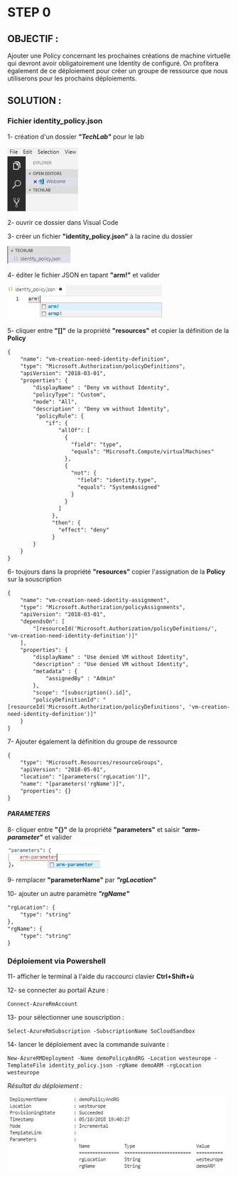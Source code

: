 # STEP 0
## OBJECTIF :

Ajouter une Policy concernant les prochaines créations de machine virtuelle qui devront avoir obligatoirement une Identity de configuré. On profitera également de ce déploiement pour créer un groupe de ressource que nous utiliserons pour les prochains déploiements.

## SOLUTION :
### **Fichier identity_policy.json**

1- création d'un dossier __*"TechLab"*__ pour le lab

![](assets\1-.jpg "Picture 1")

2- ouvrir ce dossier dans Visual Code

3- créer un fichier **"identity_policy.json"** à la racine du dossier

![](assets\S0-2-.jpg "Picture 2")

4- éditer le fichier JSON en tapant **"arm!"** et valider

![](assets\S0-3-.jpg "Picture 3")

5- cliquer entre **"[]"** de la propriété **"resources"** et copier la définition de la **Policy**

```
{
    "name": "vm-creation-need-identity-definition",
    "type": "Microsoft.Authorization/policyDefinitions",
    "apiVersion": "2018-03-01",
    "properties": {
        "displayName" : "Deny vm without Identity",
        "policyType": "Custom",
        "mode": "All",
        "description" : "Deny vm without Identity",
         "policyRule": {
            "if": {
                "allOf": [
                  {
                    "field": "type",
                    "equals": "Microsoft.Compute/virtualMachines"
                  },
                  {
                    "not": {
                      "field": "identity.type",
                      "equals": "SystemAssigned"
                    }
                  }
                ]
              },
              "then": {
                "effect": "deny"
              }
        }
    }
}
```

6- toujours dans la propriété **"resources"** copier l'assignation de la **Policy** sur la souscription

```
{
    "name": "vm-creation-need-identity-assignment",
    "type": "Microsoft.Authorization/policyAssignments",
    "apiVersion": "2018-03-01",
    "dependsOn": [
        "[resourceId('Microsoft.Authorization/policyDefinitions/', 'vm-creation-need-identity-definition')]"
    ],
    "properties": {
        "displayName" : "Use denied VM without Identity",
        "description" : "Use denied VM without Identity",
        "metadata" : {
            "assignedBy" : "Admin"
        },
        "scope": "[subscription().id]",
        "policyDefinitionId": "[resourceId('Microsoft.Authorization/policyDefinitions', 'vm-creation-need-identity-definition')]"
    }
}
```

7- Ajouter également la définition du groupe de ressource

```
{
    "type": "Microsoft.Resources/resourceGroups",
    "apiVersion": "2018-05-01",
    "location": "[parameters('rgLocation')]",
    "name": "[parameters('rgName')]",
    "properties": {}
}
```

####	*PARAMETERS*
8- cliquer entre **"{}"** de la propriété **"parameters"** et saisir __*"arm-parameter"*__ et valider

![](assets\7-.jpg "Picture 4")

9- remplacer **"parameterName"** par __*"rgLocation"*__ 

10- ajouter un autre paramètre __*"rgName"*__

```
"rgLocation": {
    "type": "string"
},
"rgName": {
    "type": "string"
}
```

### **Déploiement via Powershell**

11- afficher le terminal à l'aide du raccourci clavier **Ctrl+Shift+ù**

12- se connecter au portail Azure : 

```
Connect-AzureRmAccount
```

13- pour sélectionner une souscription : 

```
Select-AzureRmSubscription -SubscriptionName SoCloudSandbox
```

14- lancer le déploiement avec la commande suivante : 

```
New-AzureRMDeployment -Name demoPolicyAndRG -Location westeurope -TemplateFile identity_policy.json -rgName demoARM -rgLocation westeurope
```
*Résultat du déploiement :*

![](assets\S0-14-.jpg "Picture 5")

